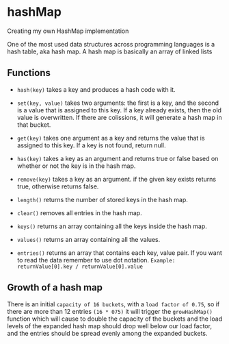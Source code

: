 # hashMap
Creating my own HashMap implementation

One of the most used data structures across programming languages is a hash table, aka hash map. 
A hash map is basically an array of linked lists

## Functions
- `hash(key)` takes a key and produces a hash code with it. 

- `set(key, value)` takes two arguments: the first is a key, and the second is a value that is assigned to this key. If a key already exists, then the old value is overwritten.
If there are colissions, it will generate a hash map in that bucket.

- `get(key)` takes one argument as a key and returns the value that is assigned to this key. If a key is not found, return null.

- `has(key)` takes a key as an argument and returns true or false based on whether or not the key is in the hash map.

- `remove(key)` takes a key as an argument. if the given key exists returns true, otherwise returns false.

- `length()` returns the number of stored keys in the hash map.

- `clear()` removes all entries in the hash map.

- `keys()` returns an array containing all the keys inside the hash map.

- `values()` returns an array containing all the values.

- `entries()` returns an array that contains each key, value pair. If you want to read the data remember to use dot notation. `Example: returnValue[0].key / returnValue[0].value `

## Growth of a hash map
There is an initial `capacity of 16 buckets`, with a `load factor of 0.75`, so if there are more than 12 entries `(16 * 075)` it will trigger the `growHashMap()` function which will cause to double the capacity of the buckets and the load levels of the expanded hash map should drop well below our load factor, and the entries should be spread evenly among the expanded buckets.


